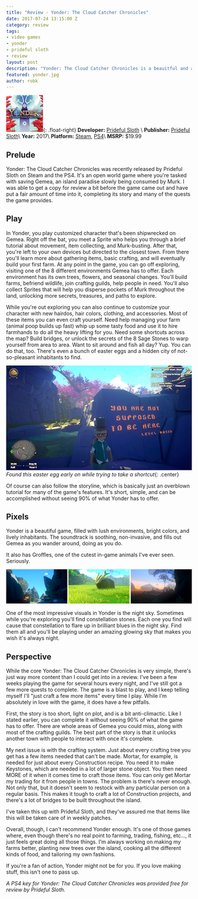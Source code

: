 ```yaml
---
title: "Review - Yonder: The Cloud Catcher Chronicles"
date: 2017-07-24 13:15:00 Z
category: review
tags:
- video games
- yonder
- prideful sloth
- review
layout: post
description: "Yonder: The Cloud Catcher Chronicles is a beauitful and addicting open world game of farming, crafting, and fetching."
featured: yonder.jpg
author: robk
---
```


![Yonder: The Cloud Catcher Chronicles](/images/yonder/cover.jpg){: .float-right}
**Developer:**  [Prideful Sloth](https://www.pridefulsloth.com/)	\\
**Publisher:** [Prideful Sloth](https://www.pridefulsloth.com/)\\
**Year:** 2017\\
**Platform:** [Steam](http://store.steampowered.com/app/580200/Yonder_The_Cloud_Catcher_Chronicles/), [PS4](https://store.playstation.com/#!/games/yonder-the-cloud-catcher-chronicles/cid=UP1243-CUSA08242_00-YONDERCCUS000000)\\
**MSRP:** $19.99

<h2>Prelude</h2>

Yonder: The Cloud Catcher Chronicles was recently released by Prideful Sloth on Steam and the PS4. It's an open world game where you're tasked with saving Gemea, an island paradise slowly being consumed by Murk. I was able to get a copy for review a bit before the game came out and have put a fair amount of time into it, completing its story and many of the quests the game provides.

<h2>Play</h2>

In Yonder, you play customized character that's been shipwrecked on Gemea. Right off the bat, you meet a Sprite who helps you through a brief tutorial about movement, item collecting, and Murk-busting. After that, you're left to your own devices but directed to the closest town. From there you'll learn more about gathering items, basic crafting, and will eventually build your first farm. At any point in the game, you can go off exploring, visiting one of the 8 different environments Gemea has to offer. Each environment has its own trees, flowers, and seasonal changes. You'll build farms, befriend wildlife, join crafting guilds, help people in need. You'll also collect Sprites that will help you disperse pockets of Murk throughout the land, unlocking more secrets, treasures, and paths to explore.

While you're out exploring you can also continue to customize your character with new hairdos, hair colors, clothing, and accessories. Most of these items you can even craft yourself. Need help managing your farm (animal poop builds up fast) whip up some tasty food and use it to hire farmhands to do all the heavy lifting for you. Need some shortcuts across the map? Build bridges, or unlock the secrets of the 8 Sage Stones to warp yourself from area to area. Want to sit around and fish all day? Yup. You can do that, too. There's even a bunch of easter eggs and a hidden city of not-so-pleasant inhabitants to find.

![Secret](/images/yonder/secret.jpg)
*Found this easter egg early on while trying to take a shortcut*{: .center}

Of course can also follow the storyline, which is basically just an overblown tutorial for many of the game's features. It's short, simple, and can be accomplished without seeing 90% of what Yonder has to offer.

<h2>Pixels</h2>

Yonder is a beautiful game, filled with lush environments, bright colors, and lively inhabitants. The soundtrack is soothing, non-invasive, and fills out Gemea as you wander around, doing as you do.

It also has Groffles, one of the cutest in-game animals I've ever seen. Seriously.

![Screens](/images/yonder/screens.png)

One of the most impressive visuals in Yonder is the night sky. Sometimes while you're exploring you'll find constellation stones. Each one you find will cause that constellation to flare up in brilliant blues in the night sky. Find them all and you'll be playing under an amazing glowing sky that makes you wish it's always night.


<h2>Perspective</h2>

While the core Yonder: The Cloud Catcher Chronicles is very simple, there's just way more content than I could get into in a review. I've been a few weeks playing the game for several hours every night, and I've still got a few more quests to complete. The game is a blast to play, and I keep telling myself I'll "just craft a few more items" every time I play. While I'm absolutely in love with the game, it does have a few pitfalls.

First, the story is too short, light on plot, and is a bit anti-climactic. Like I stated earlier, you can complete it without seeing 90% of what the game has to offer. There are whole areas of Gemea you could miss, along with most of the crafting guilds. The best part of the story is that it unlocks another town with people to interact with once it's complete.

My next issue is with the crafting system. Just about every crafting tree you get has a few items needed that can't be made. Mortar, for example, is needed for just about every Construction recipe. You need it to make Keystones, which are needed in a lot of larger stone object. You then need MORE of it when it comes time to craft those items. You can only get Mortar my trading for it from people in towns. The problem is there's never enough. Not only that, but it doesn't seem to restock with any particular person on a regular basis. This makes it tough to craft a lot of Construction projects, and there's a lot of bridges to be built throughout the island.

I've taken this up with Prideful Sloth, and they've assured me that items like this will be taken care of in weekly patches.

Overall, though, I can't recommend Yonder enough. It's one of those games where, even though there's no real point to farming, trading, fishing, etc..., it just feels great doing all those things. I'm always working on making my farms better, planting new trees over the island, cooking all the different kinds of food, and tailoring my own fashions.

If you're a fan of action, Yonder might not be for you. If you love making stuff, this isn't one to pass up.

*A PS4 key for Yonder: The Cloud Catcher Chronicles was provided free for review by Prideful Sloth.*
